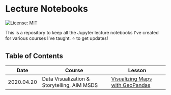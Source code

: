 # Lecture Notebooks

[![License: MIT](https://img.shields.io/badge/License-MIT-yellow.svg)](https://opensource.org/licenses/MIT)

This is a repository to keep all the Jupyter lecture notebooks I've created for various courses I've taught. :star: to get updates!

## Table of Contents
Date       | Course                                      | Lesson       
-----------|---------------------------------------------|---------------------------------------------------
2020.04.20 | Data Visualization & Storytelling, AIM MSDS | [Visualizing Maps with GeoPandas](DVS/DVS-Visualizing-Maps.ipynb) 
